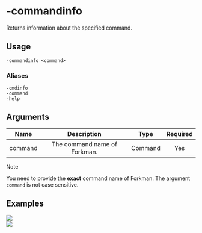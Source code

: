 # -commandinfo

Returns information about the specified command.

## Usage

```
-commandinfo <command>
```

### Aliases

```
-cmdinfo
-command
-help
```

## Arguments

| Name    | Description                  | Type    | Required |
| :-----: | :--------------------------: | :-----: | :------: |
| command | The command name of Forkman. | Command | Yes      |

> [!NOTE]
> You need to provide the **exact** command name of Forkman. The argument `command` is not case sensitive.

## Examples

<img src="https://user-images.githubusercontent.com/111157596/235301731-89e36acc-ebd5-47b5-9b7e-caf6c4d0af7e.png" class="rounded-corners">\
<img src="https://user-images.githubusercontent.com/111157596/235301737-9cde3780-46d4-49bf-b6f1-5f08912c3b0c.png" class="rounded-corners">